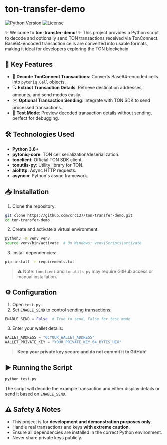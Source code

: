 # ton-transfer-demo

[![Python Version](https://img.shields.io/badge/python-3.8%2B-blue)](https://www.python.org/)  [![License](https://img.shields.io/badge/license-MIT-green)](LICENSE)

✨ Welcome to **ton-transfer-demo**! ✨ This project provides a Python script to decode and optionally send TON transactions received via TonConnect. Base64-encoded transaction cells are converted into usable formats, making it ideal for developers exploring the TON blockchain.

## 🚀 Key Features

* 🔄 **Decode TonConnect Transactions**: Converts Base64-encoded cells into `pytoniq.Cell` objects.
* 🔍 **Extract Transaction Details**: Retrieve destination addresses, amounts, and send modes easily.
* ✉️ **Optional Transaction Sending**: Integrate with TON SDK to send processed transactions.
* 🧪 **Test Mode**: Preview decoded transaction details without sending, perfect for debugging.

## 🛠️ Technologies Used

* **Python 3.8+**
* **pytoniq-core**: TON cell serialization/deserialization.
* **tonclient**: Official TON SDK client.
* **tonutils-py**: Utility library for TON.
* **aiohttp**: Async HTTP requests.
* **asyncio**: Python's async framework.

## 📥 Installation

1. Clone the repository:

```bash
git clone https://github.com/crc137/ton-transfer-demo.git
cd ton-transfer-demo
```

2. Create and activate a virtual environment:

```bash
python3 -m venv venv
source venv/bin/activate  # On Windows: venv\Scripts\activate
```

3. Install dependencies:

```bash
pip install -r requirements.txt
```

> ⚠️ Note: `tonclient` and `tonutils-py` may require GitHub access or manual installation.

## ⚙️ Configuration

1. Open `test.py`.
2. Set `ENABLE_SEND` to control sending transactions:

```python
ENABLE_SEND = False  # True to send, False for test mode
```

3. Enter your wallet details:

```python
WALLET_ADDRESS = "0:YOUR_WALLET_ADDRESS"
WALLET_PRIVATE_KEY = "YOUR_PRIVATE_KEY_64_BYTES_HEX"
```

> **Keep your private key secure and do not commit it to GitHub!**

## ▶️ Running the Script

```bash
python test.py
```

The script will decode the example transaction and either display details or send it based on `ENABLE_SEND`.

## ⚠️ Safety & Notes

* This project is for **development and demonstration purposes only**.
* Handle real transactions and keys **with extreme caution**.
* Ensure all dependencies are installed in the correct Python environment.
* Never share private keys publicly.
